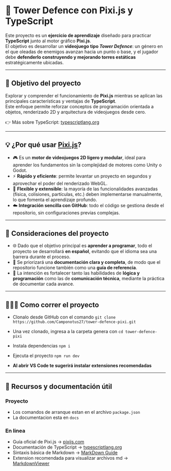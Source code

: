 # 🏰 Tower Defence con Pixi.js y TypeScript

Este proyecto es un **ejercicio de aprendizaje** diseñado para practicar **TypeScript** junto al motor gráfico **Pixi.js**.  
El objetivo es desarrollar un **videojuego tipo *Tower Defence***: un género en el que oleadas de enemigos avanzan hacia un punto o base, y el jugador debe **defenderlo construyendo y mejorando torres estáticas** estratégicamente ubicadas.

---

## 🎯 Objetivo del proyecto

Explorar y comprender el funcionamiento de **Pixi.js** mientras se aplican las principales características y ventajas de **TypeScript**.  
Este enfoque permite reforzar conceptos de programación orientada a objetos, renderizado 2D y arquitectura de videojuegos desde cero.

👉 Más sobre TypeScript: [typescriptlang.org](https://www.typescriptlang.org/)

---

## 💡 ¿Por qué usar [Pixi.js](https://pixijs.com/8.x/guides/getting-started/intro)?

- 🎮 Es un **motor de videojuegos 2D ligero y modular**, ideal para aprender los fundamentos sin la complejidad de motores como Unity o Godot.  
- ⚡ **Rápido y eficiente**: permite levantar un proyecto en segundos y aprovechar el poder del renderizado WebGL.  
- 🧱 **Flexible y extensible**: la mayoría de las funcionalidades avanzadas (física, colisiones, partículas, etc.) deben implementarse manualmente, lo que fomenta el aprendizaje profundo.  
- ☁️ **Integración sencilla con GitHub**: todo el código se gestiona desde el repositorio, sin configuraciones previas complejas.

---

## 🧩 Consideraciones del proyecto

- 🌐 Dado que el objetivo principal es **aprender a programar**, todo el proyecto se desarrollará **en español**, evitando que el idioma sea una barrera durante el proceso.  
- 🧾 Se priorizará una **documentación clara y completa**, de modo que el repositorio funcione también como una **guía de referencia**.  
- 💬 La intención es fortalecer tanto las habilidades de **lógica y programación** como las de **comunicación técnica**, mediante la práctica de documentar cada avance.

---

## 🏃🏻‍♂️ Como correr el proyecto

- Clonalo desde GitHub con el comando `git clone https://github.com/Camponotus27/tower-defence-pixi.git`
- Una vez clonado, ingresa a la carpeta genera con `cd tower-defence-pixi`
- Instala dependencias `npm i`
- Ejecuta el proyecto `npm run dev`

- **Al abrir VS Code te sugerirá instalar extensiones recomendadas**

---

## 📘 Recursos y documentación útil

### Proyecto

- Los comandos de arranque estan en el archivo `package.json`
- La documentacion esta en `docs`

### En linea

- Guía oficial de Pixi.js → [pixijs.com](https://pixijs.com/8.x/guides/getting-started/intro)  
- Documentación de TypeScript → [typescriptlang.org](https://www.typescriptlang.org/)  
- Sintaxis básica de Markdown → [MarkDown Guide](https://www.markdownguide.org/basic-syntax/)
- Extension recomendada para visualizar archivos md → [MarkdownViewer](https://marketplace.visualstudio.com/items?itemName=MarkdownViewer.enhanced-md-editor)